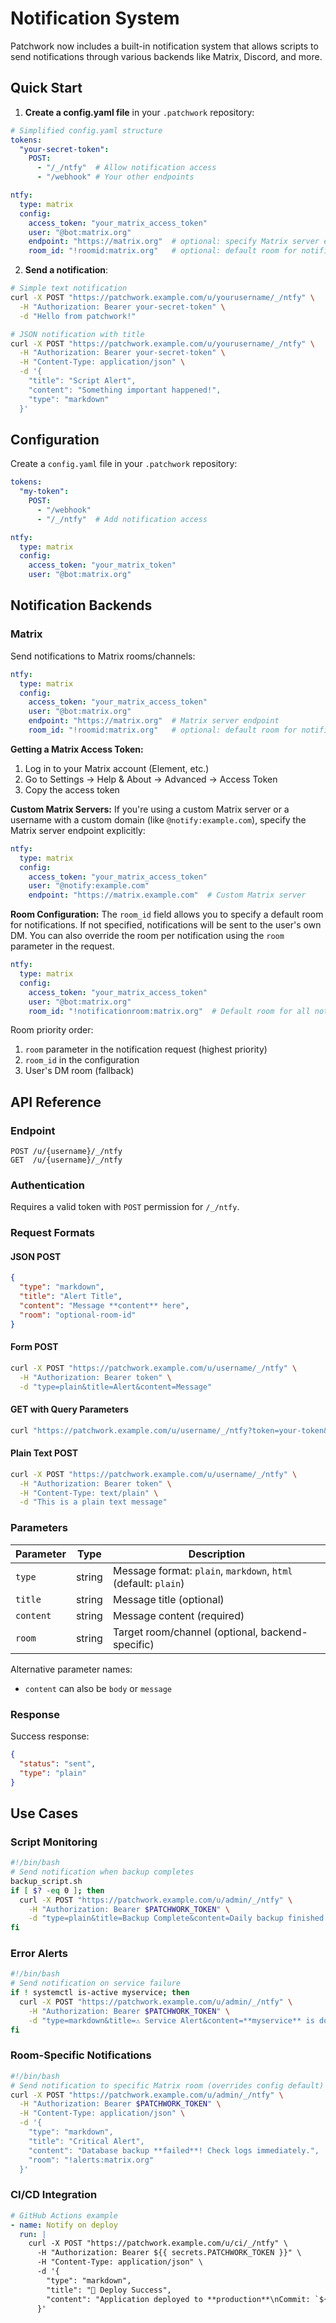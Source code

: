 # Notification System

Patchwork now includes a built-in notification system that allows scripts to send notifications through various backends like Matrix, Discord, and more.

## Quick Start

1. **Create a config.yaml file** in your `.patchwork` repository:

```yaml
# Simplified config.yaml structure
tokens:
  "your-secret-token":
    POST:
      - "/_/ntfy"  # Allow notification access
      - "/webhook" # Your other endpoints

ntfy:
  type: matrix
  config:
    access_token: "your_matrix_access_token"
    user: "@bot:matrix.org"
    endpoint: "https://matrix.org"  # optional: specify Matrix server endpoint
    room_id: "!roomid:matrix.org"   # optional: default room for notifications
```

2. **Send a notification**:

```bash
# Simple text notification
curl -X POST "https://patchwork.example.com/u/yourusername/_/ntfy" \
  -H "Authorization: Bearer your-secret-token" \
  -d "Hello from patchwork!"

# JSON notification with title
curl -X POST "https://patchwork.example.com/u/yourusername/_/ntfy" \
  -H "Authorization: Bearer your-secret-token" \
  -H "Content-Type: application/json" \
  -d '{
    "title": "Script Alert",
    "content": "Something important happened!",
    "type": "markdown"
  }'
```

## Configuration

Create a `config.yaml` file in your `.patchwork` repository:

```yaml
tokens:
  "my-token":
    POST:
      - "/webhook"
      - "/_/ntfy"  # Add notification access

ntfy:
  type: matrix
  config:
    access_token: "your_matrix_token"
    user: "@bot:matrix.org"
```

## Notification Backends

### Matrix

Send notifications to Matrix rooms/channels:

```yaml
ntfy:
  type: matrix
  config:
    access_token: "your_matrix_access_token"
    user: "@bot:matrix.org"
    endpoint: "https://matrix.org"  # Matrix server endpoint
    room_id: "!roomid:matrix.org"   # optional: default room for notifications
```

**Getting a Matrix Access Token:**
1. Log in to your Matrix account (Element, etc.)
2. Go to Settings → Help & About → Advanced → Access Token
3. Copy the access token

**Custom Matrix Servers:**
If you're using a custom Matrix server or a username with a custom domain (like `@notify:example.com`), specify the Matrix server endpoint explicitly:

```yaml
ntfy:
  type: matrix
  config:
    access_token: "your_matrix_access_token"
    user: "@notify:example.com"
    endpoint: "https://matrix.example.com"  # Custom Matrix server
```

**Room Configuration:**
The `room_id` field allows you to specify a default room for notifications. If not specified, notifications will be sent to the user's own DM. You can also override the room per notification using the `room` parameter in the request.

```yaml
ntfy:
  type: matrix
  config:
    access_token: "your_matrix_access_token"
    user: "@bot:matrix.org"
    room_id: "!notificationroom:matrix.org"  # Default room for all notifications
```

Room priority order:
1. `room` parameter in the notification request (highest priority)
2. `room_id` in the configuration
3. User's DM room (fallback)

## API Reference

### Endpoint
```
POST /u/{username}/_/ntfy
GET  /u/{username}/_/ntfy
```

### Authentication
Requires a valid token with `POST` permission for `/_/ntfy`.

### Request Formats

#### JSON POST
```json
{
  "type": "markdown",
  "title": "Alert Title", 
  "content": "Message **content** here",
  "room": "optional-room-id"
}
```

#### Form POST
```bash
curl -X POST "https://patchwork.example.com/u/username/_/ntfy" \
  -H "Authorization: Bearer token" \
  -d "type=plain&title=Alert&content=Message"
```

#### GET with Query Parameters
```bash
curl "https://patchwork.example.com/u/username/_/ntfy?token=your-token&title=Alert&content=Message"
```

#### Plain Text POST
```bash
curl -X POST "https://patchwork.example.com/u/username/_/ntfy" \
  -H "Authorization: Bearer token" \
  -H "Content-Type: text/plain" \
  -d "This is a plain text message"
```

### Parameters

| Parameter | Type | Description |
|-----------|------|-------------|
| `type` | string | Message format: `plain`, `markdown`, `html` (default: `plain`) |
| `title` | string | Message title (optional) |
| `content` | string | Message content (required) |
| `room` | string | Target room/channel (optional, backend-specific) |

Alternative parameter names:
- `content` can also be `body` or `message`

### Response

Success response:
```json
{
  "status": "sent",
  "type": "plain"
}
```

## Use Cases

### Script Monitoring
```bash
#!/bin/bash
# Send notification when backup completes
backup_script.sh
if [ $? -eq 0 ]; then
  curl -X POST "https://patchwork.example.com/u/admin/_/ntfy" \
    -H "Authorization: Bearer $PATCHWORK_TOKEN" \
    -d "type=plain&title=Backup Complete&content=Daily backup finished successfully"
fi
```

### Error Alerts
```bash
#!/bin/bash
# Send notification on service failure
if ! systemctl is-active myservice; then
  curl -X POST "https://patchwork.example.com/u/admin/_/ntfy" \
    -H "Authorization: Bearer $PATCHWORK_TOKEN" \
    -d "type=markdown&title=⚠️ Service Alert&content=**myservice** is down!"
fi
```

### Room-Specific Notifications
```bash
#!/bin/bash
# Send notification to specific Matrix room (overrides config default)
curl -X POST "https://patchwork.example.com/u/admin/_/ntfy" \
  -H "Authorization: Bearer $PATCHWORK_TOKEN" \
  -H "Content-Type: application/json" \
  -d '{
    "type": "markdown",
    "title": "Critical Alert",
    "content": "Database backup **failed**! Check logs immediately.",
    "room": "!alerts:matrix.org"
  }'
```

### CI/CD Integration
```yaml
# GitHub Actions example
- name: Notify on deploy
  run: |
    curl -X POST "https://patchwork.example.com/u/ci/_/ntfy" \
      -H "Authorization: Bearer ${{ secrets.PATCHWORK_TOKEN }}" \
      -H "Content-Type: application/json" \
      -d '{
        "type": "markdown",
        "title": "🚀 Deploy Success",
        "content": "Application deployed to **production**\nCommit: `${{ github.sha }}`"
      }'
```
